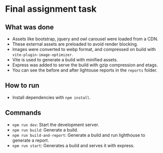 # Final assignment task

## What was done

- Assets like bootstrap, jquery and owl carousel were loaded from a CDN.
- These external assets are preloaded to avoid render blocking.
- Images were converted to webp format, and compressed on build with `vite-plugin-image-optimizer`.
- Vite is used to generate a build with minified assets.
- Express was added to serve the build with gzip compression and etags.
- You can see the before and after lightouse reports in the `reports` folder.

## How to run

- Install dependencies with `npm install`.

## Commands

- `npm run dev`: Start the development server.
- `npm run build`: Generate a build.
- `npm run build-and-report`: Generate a build and run lighthouse to generate a report.
- `npm run start`: Generates a build and serves it with express.
